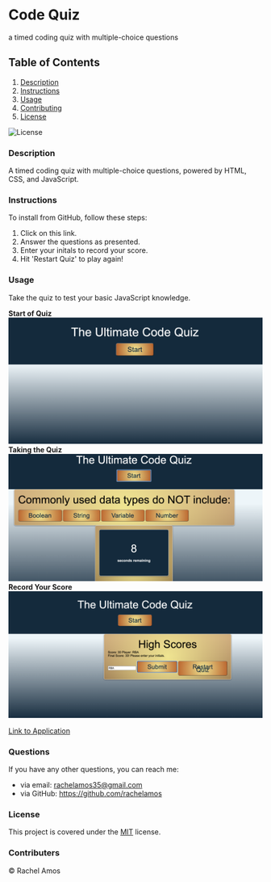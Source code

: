 # Code Quiz
a timed coding quiz with multiple-choice questions

## Table of Contents

1. [Description](#description)
2. [Instructions](#instructions)
3. [Usage](#usage)
4. [Contributing](#contributers)
5. [License](#license)

![License](https://img.shields.io/badge/License-MIT-green.svg)

### Description
A timed coding quiz with multiple-choice questions, powered by HTML, CSS, and JavaScript.

### Instructions
To install from GitHub, follow these steps:
1. Click on this link.
2. Answer the questions as presented.
3. Enter your initals to record your score.
4. Hit 'Restart Quiz' to play again!

### Usage
Take the quiz to test your basic JavaScript knowledge.

**Start of Quiz**
![Start of Quiz](images/landingView.png)
**Taking the Quiz**
![Question View](images/middleOfQuiz.png)
**Record Your Score**
![Recording Your Score](images/highScoresPage.png)

[Link to Application](https://rachelamos.github.io/code-quiz/)

### Questions
If you have any other questions, you can reach me:
- via email: rachelamos35@gmail.com
- via GitHub: https://github.com/rachelamos

### License
This project is covered under the [MIT](LICENSE) license.

### Contributers
© Rachel Amos